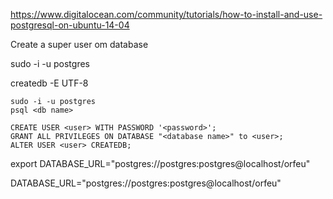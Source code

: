 https://www.digitalocean.com/community/tutorials/how-to-install-and-use-postgresql-on-ubuntu-14-04

Create a super user om database

sudo -i -u postgres

createdb -E UTF-8 <db name>

```
sudo -i -u postgres
psql <db name>

CREATE USER <user> WITH PASSWORD '<password>';
GRANT ALL PRIVILEGES ON DATABASE "<database name>" to <user>;
ALTER USER <user> CREATEDB;
```

export DATABASE_URL="postgres://postgres:postgres@localhost/orfeu"

DATABASE_URL="postgres://postgres:postgres@localhost/orfeu" 
